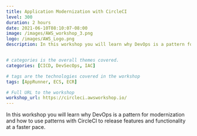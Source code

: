 ```yaml
---
title: Application Modernization with CircleCI
level: 300
duration: 2 hours
date: 2021-06-10T08:10:07-08:00
image: /images/AWS_workshop_3.png
logo: /images/AWS_Logo.png
description: In this workshop you will learn why DevOps is a pattern for modernization and how to use patterns with CircleCI to release features and functionality at a faster pace.


# categories is the overall themes covered. 
categories: [CICD, DevSecOps, IAC]

# tags are the technologies covered in the workshop
tags: [AppRunner, ECS, ECR]

# Full URL to the workshop
workshop_url: https://circleci.awsworkshop.io/
---
```

In this workshop you will learn why DevOps is a pattern for modernization and how to use patterns with CircleCI to release features and functionality at a faster pace.